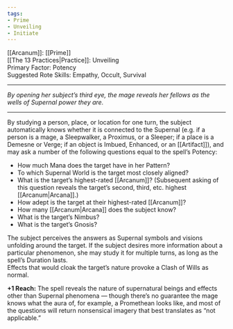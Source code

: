 ```yaml
---
tags:
- Prime
- Unveiling
- Initiate
---
```


[[Arcanum]]: [[Prime]]\
[[The 13 Practices|Practice]]: Unveiling\
Primary Factor: Potency\
Suggested Rote Skills: Empathy, Occult, Survival

---

_By opening her subject’s third eye, the mage reveals her fellows as the wells of Supernal power they are._

---

By studying a person, place, or location for one turn, the subject automatically knows whether it is connected to the Supernal (e.g. if a person is a mage, a Sleepwalker, a Proximus, or a Sleeper; if a place is a Demesne or Verge; if an object is Imbued, Enhanced, or an [[Artifact]]), and may ask a number of the following questions equal to the spell’s Potency:
- How much Mana does the target have in her Pattern?
- To which Supernal World is the target most closely aligned?
- What is the target’s highest-rated [[Arcanum]]? (Subsequent asking of this question reveals the target’s second, third, etc. highest [[Arcanum|Arcana]].)
- How adept is the target at their highest-rated [[Arcanum]]?
- How many [[Arcanum|Arcana]] does the subject know?
- What is the target’s Nimbus?
- What is the target’s Gnosis?

The subject perceives the answers as Supernal symbols and visions unfolding around the target. If the subject desires more information about a particular phenomenon, she may study it for multiple turns, as long as the spell’s Duration lasts.\
Effects that would cloak the target’s nature provoke a Clash of Wills as normal.

**+1 Reach:** The spell reveals the nature of supernatural beings and effects other than Supernal phenomena — though there’s no guarantee the mage knows what the aura of, for example, a Promethean looks like, and most of the questions will return nonsensical imagery that best translates as “not applicable.”